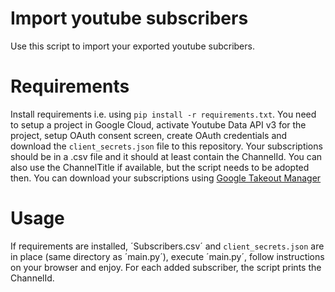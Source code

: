 # Import youtube subscribers

Use this script to import your exported youtube subcribers. 

# Requirements
Install requirements i.e. using  `pip install -r requirements.txt`.
You need to setup a project in Google Cloud, activate Youtube Data API v3 for the project, setup OAuth consent screen, create OAuth credentials and download the `client_secrets.json` file to this repository. 
Your subscriptions should be in a .csv file and it should at least contain the ChannelId. You can also use the ChannelTitle if available, but the script needs to be adopted then. You can download your subscriptions using [Google Takeout Manager](https://takeout.google.com/takeout/custom/youtube)

# Usage
If requirements are installed, ´Subscribers.csv´ and `client_secrets.json` are in place (same directory as ´main.py´), execute ´main.py´, follow instructions on your browser and enjoy. 
For each added subscriber, the script prints the ChannelId.
